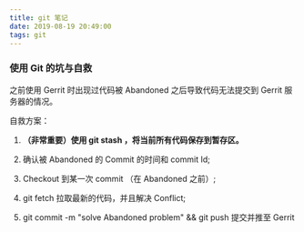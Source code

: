 ```yaml
---
title: git 笔记
date: 2019-08-19 20:49:00
tags: git
---
```

 
### 使用 Git 的坑与自救

之前使用 Gerrit 时出现过代码被 Abandoned 之后导致代码无法提交到 Gerrit 服务器的情况。

自救方案：

1. **（非常重要）使用 git stash ，将当前所有代码保存到暂存区。**

2. 确认被 Abandoned 的 Commit 的时间和 commit Id;

3. Checkout 到某一次 commit （在 Abandoned 之前）;

4. git fetch 拉取最新的代码，并且解决 Conflict;

5. git commit -m "solve Abandoned problem" && git push  提交并推至 Gerrit 




